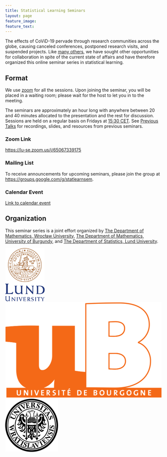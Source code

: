 ```yaml
---
title: Statistical Learning Seminars
layout: page
feature_image:
feature_text:
---
```


The effects of CoViD-19 pervade through research communities across the
globe, causing canceled conferences, postponed research visits, and suspended
projects. Like [many others](/links), we have sought other opportunities for
collaboration in spite of the current state of affairs and have therefore
organized this online seminar series in statistical learning.

## Format

We use [zoom](https://zoom.us/) for all the sessions. Upon joining the seminar,
you will be placed in a waiting room; please wait for the host to let you in to
the meeting.

The seminars are approximately an hour long with anywhere between 20 and 40
minutes allocated to the presentation and the rest for discussion. Sessions
are held on a regular basis on Fridays at [15:30
CET](https://www.thetimezoneconverter.com/?t=15%3A30%20pm&tz=Stockholm&). See
[Previous Talks](/previous-talks) for recordings, slides, and resources from
previous seminars.

### Zoom Link

<https://lu-se.zoom.us/j/65067339175>

### Mailing List

To receive announcements for upcoming seminars, please join the group at
<https://groups.google.com/g/statlearnsem>.

### Calendar Event

[Link to calendar event](https://lu-se.zoom.us/meeting/u5Etce6rrTIrHdGmDxIUKT33_HsILcrt6Tui/ics?icsToken=98tyKu-trj0tGdecsR6CR_MMAo_oKOnztlhcgqd6kTv9KhV4VlClCcpRG558AsyG)

<!-- ## Upcoming Talks -->

<!-- ### July 9, [15:30 CET][tz] -->

<!-- #### Zhiqi Bu (University of Pennsylvania) -->

<!-- Title -->
<!-- : Characterizing the SLOPE Trade-off: A Variational Perspective and the  -->
<!-- Donoho--Tanner Limit -->

<!-- Abstract -->
<!-- : Sorted l1 regularization has been incorporated into many methods for solving -->
<!-- high-dimensional statistical estimation problems, including the SLOPE estimator -->
<!-- in linear regression. In this paper, we study how this relatively new -->
<!-- regularization technique improves variable selection by characterizing the -->
<!-- optimal SLOPE trade-off between the false discovery proportion (FDP) and true -->
<!-- positive proportion (TPP) or, equivalently, between measures of type I error and -->
<!-- power. Assuming a regime of linear sparsity and working under Gaussian random -->
<!-- designs, we obtain an upper bound on the optimal trade-off for SLOPE, showing -->
<!-- its capability of breaking the Donoho-Tanner power limit. To put it into -->
<!-- perspective, this limit is the highest possible power that the Lasso, which is -->
<!-- perhaps the most popular l1-based method, can achieve even with arbitrarily -->
<!-- strong effect sizes. Next, we derive a tight lower bound that delineates the -->
<!-- fundamental limit of sorted l1 regularization in optimally trading the FDP off -->
<!-- for the TPP. Finally, we show that on any problem instance, SLOPE with a certain -->
<!-- regularization sequence outperforms the Lasso, in the sense of having a -->
<!-- smaller FDP, larger TPP and smaller l2 estimation risk simultaneously. Our -->
<!-- proofs are based on a novel technique that reduces a variational calculus -->
<!-- problem to a class of infinite-dimensional convex optimization problems and a -->
<!-- very recent result from approximate message passing theory. -->
    
<!-- Paper -->
<!-- : [Characterizing the SLOPE Trade-off: A Variational  -->
<!--    Perspective and the Donoho--Tanner Limit][bu] -->

<!-- [bu]: https://arxiv.org/abs/2105.13302 -->
<!-- [tz]: https://www.thetimezoneconverter.com/?t=15%3A30%20pm&tz=Stockholm& -->

## Organization

This seminar series is a joint effort organized by
[The Department of Mathematics, Wrocław University](https://www.math.uni.wroc.pl),
[The Department of Mathematics, University of Burgundy](https://math.u-bourgogne.fr/), and
[The Department of Statistics, Lund University](https://stat.lu.se).

<div class="row">
  <div class="column">
    <img src="assets/logo-lu.svg" alt="Lund University" style="height:170px">
  </div>
  <div class="column">
    <img src="assets/logo-burgundy.png" alt="University of Burgundy" style="width:auto height:170px">
  </div>
  <div class="column">
    <img src="assets/logo-wroclaw.svg" alt="Wroclaw University" style="height:170px">
  </div>
</div>

